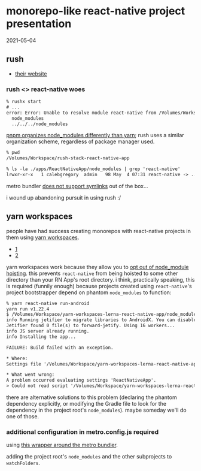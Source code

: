 # monorepo-like react-native project presentation

2021-05-04

## rush

- [their website](https://rushjs.io/)

### rush <> react-native woes

```txt
% rushx start
# ...
error: Error: Unable to resolve module react-native from /Volumes/Workspace/rush-stack-react-native-app/apps/ReactNativeApp/index.js: react-native could not be found within the project or in these directories:
  node_modules
  ../../../node_modules
```

[pnpm organizes node_modules differently than yarn](https://pnpm.io/symlinked-node-modules-structure); rush uses a similar organization scheme, regardless of package manager used.

```txt
% pwd
/Volumes/Workspace/rush-stack-react-native-app

% ls -la ./apps/ReactNativeApp/node_modules | grep 'react-native'
lrwxr-xr-x   1 calebgregory  admin   98 May  4 07:31 react-native -> ../../../common/temp/node_modules/.pnpm/react-native@0.64.0_react@17.0.1/node_modules/react-native
```

metro bundler [does not support symlinks](https://github.com/facebook/metro/issues/1) out of the box...

i wound up abandoning pursuit in using rush :/

## yarn workspaces

people have had success creating monorepos with react-native projects in them using [yarn workspaces](https://classic.yarnpkg.com/en/docs/workspaces/).

- [1](https://medium.com/@huntie/a-concise-guide-to-configuring-react-native-with-yarn-workspaces-d7efa71b6906)
- [2](https://medium.com/@ratebseirawan/react-native-0-63-monorepo-walkthrough-36ea27d95e26)

yarn workspaces work because they allow you to [opt out of node_module hoisting](../apps/ReactNativeApp/package.json#L14).  this prevents `react-native` from being hoisted to some other directory than your RN App's root directory.  i think, practically speaking, this is required (funnily enough) because projects created using `react-native`'s project bootstrapper depend on phantom `node_modules` to function:

```txt
% yarn react-native run-android
yarn run v1.22.4
$ /Volumes/Workspace/yarn-workspaces-lerna-react-native-app/node_modules/.bin/react-native run-android
info Running jetifier to migrate libraries to AndroidX. You can disable it using "--no-jetifier" flag.
Jetifier found 0 file(s) to forward-jetify. Using 16 workers...
info JS server already running.
info Installing the app...

FAILURE: Build failed with an exception.

* Where:
Settings file '/Volumes/Workspace/yarn-workspaces-lerna-react-native-app/apps/ReactNativeApp/android/settings.gradle' line: 2

* What went wrong:
A problem occurred evaluating settings 'ReactNativeApp'.
> Could not read script '/Volumes/Workspace/yarn-workspaces-lerna-react-native-app/apps/ReactNativeApp/node_modules/@react-native-community/cli-platform-android/native_modules.gradle' as it does not exist.
```

there are alternative solutions to this problem (declaring the phantom dependency explicitly, or modifying the Gradle file to look for the dependency in the project root's `node_modules`).  maybe someday we'll do one of those.

### additional configuration in metro.config.js required

using [this wrapper around the metro bundler](https://github.com/Carimus/metro-symlinked-deps).

adding the project root's `node_modules` and the other subprojects to `watchFolders`.
